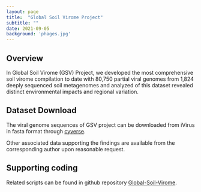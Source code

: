 ```yaml
---
layout: page
title:  "Global Soil Virome Project"
subtitle: ""
date: 2021-09-05  
background: 'phages.jpg'
---
```


## Overview

In Global Soil Virome (GSV) Project, we developed the most comprehensive soil virome compilation to date with 80,750 partial viral genomes from 1,824 deeply sequenced soil metagenomes and analyzed of this dataset revealed distinct environmental impacts and regional variation.

## Dataset Download

The viral genome sequences of GSV project can be downloaded from iVirus in fasta format through [cyverse](https://data.cyverse.org/dav-anon/iplant/home/fudong0610/GSV/GSV_viralseqs_20210325.fasta). 

Other associated data supporting the findings are available from the corresponding author upon reasonable request.

## Supporting coding

Related scripts can be found in github repository [Global-Soil-Virome](https://github.com/microbma/Global-Soil-Virome).

